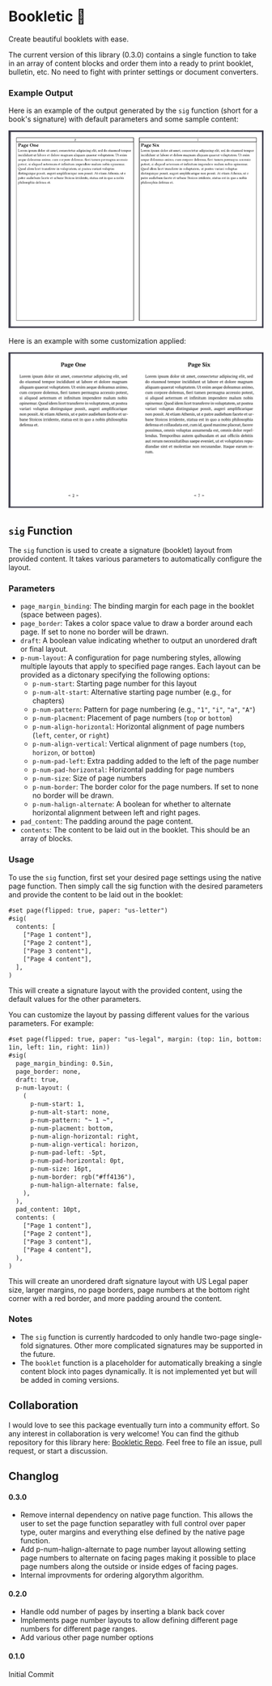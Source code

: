   # Bookletic :book:
Create beautiful booklets with ease.

The current version of this library (0.3.0) contains a single function to take in an array of content blocks and order them into a ready to print booklet, bulletin, etc. No need to fight with printer settings or document converters. 

### Example Output

Here is an example of the output generated by the `sig` function (short for a book's signature) with default parameters and some sample content:

![Example1](example/basic.png)

Here is an example with some customization applied:

![Example2](example/fancy.png)

## `sig` Function

The `sig` function is used to create a signature (booklet) layout from provided content. It takes various parameters to automatically configure the layout. 

### Parameters

- `page_margin_binding`: The binding margin for each page in the booklet (space between pages).
- `page_border`: Takes a color space value to draw a border around each page. If set to none no border will be drawn.
- `draft`: A boolean value indicating whether to output an unordered draft or final layout.
- `p-num-layout`: A configuration for page numbering styles, allowing multiple layouts that apply to specified page ranges. Each layout can be provided as a dictonary specifying the following options:
    - `p-num-start`: Starting page number for this layout
    - `p-num-alt-start`: Alternative starting page number (e.g., for chapters)
    - `p-num-pattern`: Pattern for page numbering (e.g., `"1"`, `"i"`, `"a"`, `"A"`)
    - `p-num-placment`: Placement of page numbers (`top` or `bottom`)
    - `p-num-align-horizontal`: Horizontal alignment of page numbers (`left`, `center`, or `right`)
    - `p-num-align-vertical`: Vertical alignment of page numbers (`top`, `horizon`, or `bottom`)
    - `p-num-pad-left`: Extra padding added to the left of the page number
    - `p-num-pad-horizontal`: Horizontal padding for page numbers
    - `p-num-size`: Size of page numbers
    - `p-num-border`: The border color for the page numbers. If set to none no border will be drawn.
    - `p-num-halign-alternate`: A boolean for whether to alternate horizontal alignment between left and right pages.
- `pad_content`: The padding around the page content.
- `contents`: The content to be laid out in the booklet. This should be an array of blocks.

### Usage

To use the `sig` function, first set your desired page settings using the native page function. Then simply call the sig function with the desired parameters and provide the content to be laid out in the booklet:

```typst
#set page(flipped: true, paper: "us-letter")
#sig(
  contents: [
    ["Page 1 content"],
    ["Page 2 content"],
    ["Page 3 content"],
    ["Page 4 content"],
  ],
)
```

This will create a signature layout with the provided content, using the default values for the other parameters.

You can customize the layout by passing different values for the various parameters. For example:

```typst
#set page(flipped: true, paper: "us-legal", margin: (top: 1in, bottom: 1in, left: 1in, right: 1in))
#sig(
  page_margin_binding: 0.5in,
  page_border: none,
  draft: true,
  p-num-layout: (
    (
      p-num-start: 1,
      p-num-alt-start: none,
      p-num-pattern: "~ 1 ~", 
      p-num-placment: bottom,
      p-num-align-horizontal: right,
      p-num-align-vertical: horizon,
      p-num-pad-left: -5pt,
      p-num-pad-horizontal: 0pt,
      p-num-size: 16pt,
      p-num-border: rgb("#ff4136"),
      p-num-halign-alternate: false,
    ),
  ),
  pad_content: 10pt,
  contents: (
    ["Page 1 content"],
    ["Page 2 content"],
    ["Page 3 content"],
    ["Page 4 content"],
  ),
)
```

This will create an unordered draft signature layout with US Legal paper size, larger margins, no page borders, page numbers at the bottom right corner with a red border, and more padding around the content.

### Notes
- The `sig` function is currently hardcoded to only handle two-page single-fold signatures. Other more complicated signatures may be supported in the future.
- The `booklet` function is a placeholder for automatically breaking a single content block into pages dynamically. It is not implemented yet but will be added in coming versions.

## Collaboration
I would love to see this package eventually turn into a community effort. So any interest in collaboration is very welcome! You can find the github repository for this library here: [Bookletic Repo](https://github.com/harrellbm/Bookletic). Feel free to file an issue, pull request, or start a discussion. 

## Changlog
#### 0.3.0
- Remove internal dependency on native page function. This allows the user to set the page function separatley with full control over paper type, outer margins and everything else defined by the native page function.
- Add p-num-halign-alternate to page number layout allowing setting page numbers to alternate on facing pages making it possible to place page numbers along the outside or inside edges of facing pages.
- Internal improvments for ordering algorythm algorithm. 
  
#### 0.2.0
- Handle odd number of pages by inserting a blank back cover
- Implements page number layouts to allow defining different page numbers for different page ranges.
- Add various other page number options

#### 0.1.0
Initial Commit
